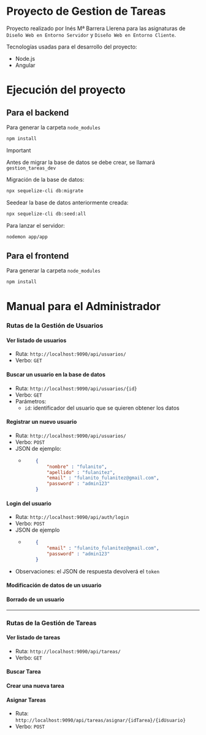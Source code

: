 # Proyecto de Gestion de Tareas

Proyecto realizado por Inés Mª Barrera Llerena para las asignaturas de `Diseño Web en Entorno Servidor` y `Diseño Web en Entorno Cliente`.

Tecnologías usadas para el desarrollo del proyecto:
* Node.js
* Angular 

# Ejecución del proyecto

## Para el backend

Para generar la carpeta `node_modules`

```bash
npm install
```

> [!IMPORTANT]
> Antes de migrar la base de datos se debe crear, se llamará `gestion_tareas_dev`

Migración de la base de datos:
```bash
npx sequelize-cli db:migrate
```

Seedear la base de datos anteriormente creada:
```bash
npx sequelize-cli db:seed:all
```

Para lanzar el servidor:
```bash
nodemon app/app
```

## Para el frontend

Para generar la carpeta `node_modules`

```bash
npm install
```

# Manual para el Administrador

### Rutas de la Gestión de Usuarios

#### Ver listado de usuarios

+ Ruta: `http://localhost:9090/api/usuarios/`
+ Verbo: `GET`

#### Buscar un usuario en la base de datos

+ Ruta: `http://localhost:9090/api/usuarios/{id}`
+ Verbo: `GET`
+ Parámetros:
  + `id`: identificador del usuario que se quieren obtener los datos

#### Registrar un nuevo usuario

+ Ruta: `http://localhost:9090/api/usuarios/`
+ Verbo: `POST`
+ JSON de ejemplo:
  + ```json
        {
            "nombre" : "fulanito",
            "apellido" : "fulanitez",
            "email" : "fulanito_fulanitez@gmail.com",
            "password" : "admin123"
        }
    ```

#### Login del usuario

+ Ruta: `http://localhost:9090/api/auth/login`
+ Verbo: `POST`
+ JSON de ejemplo
  + ```json
        {
            "email" : "fulanito_fulanitez@gmail.com",
            "password" : "admin123"
        }
    ```
+ Observaciones: el JSON de respuesta devolverá el `token`

#### Modificación de datos de un usuario

#### Borrado de un usuario

---

### Rutas de la Gestión de Tareas

#### Ver listado de tareas

+ Ruta: `http://localhost:9090/api/tareas/`
+ Verbo: `GET`

#### Buscar Tarea

#### Crear una nueva tarea

#### Asignar Tareas

+ Ruta: `http://localhost:9090/api/tareas/asignar/{idTarea}/{idUsuario}`
+ Verbo: `POST`